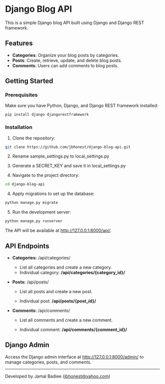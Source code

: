# Django Blog API

This is a simple Django blog API built using Django and Django REST framework.

## Features

- **Categories**: Organize your blog posts by categories.
- **Posts**: Create, retrieve, update, and delete blog posts.
- **Comments**: Users can add comments to blog posts.

## Getting Started

### Prerequisites

Make sure you have Python, Django, and Django REST framework installed:

```bash
pip install django djangorestframework
```

### Installation

1. Clone the repository:
```bash
git clone https://github.com/jbhonest/django-blog-api.git
```
2. Rename sample_settings.py to local_settings.py
3. Generate a SECRET_KEY and save it in local_settings.py


3. Navigate to the project directory:

```bash
cd django-blog-api
```

4. Apply migrations to set up the database:
```bash
python manage.py migrate
```


5. Run the development server:
```bash
python manage.py runserver
```
The API will be available at http://127.0.0.1:8000/api/.

## API Endpoints
* **Categories:** /api/categories/

    * List all categories and create a new category.
    * Individual category: **/api/categories/{category_id}/**

* **Posts:** /api/posts/

    * List all posts and create a new post.

    * Individual post: **/api/posts/{post_id}/**
* **Comments:** /api/comments/

    * List all comments and create a new comment.

    * Individual comment: **/api/comments/{comment_id}/**

## Django Admin

Access the Django admin interface at http://127.0.0.1:8000/admin/ to manage categories, posts, and comments.


---
Developed by Jamal Badiee (jbhonest@yahoo.com)